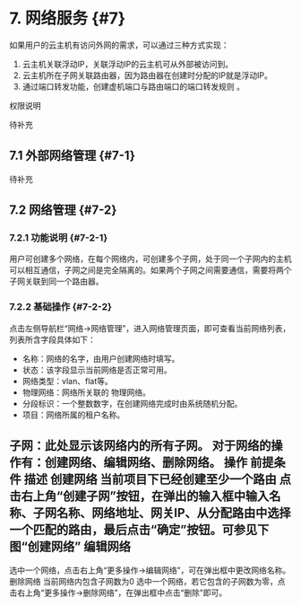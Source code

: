 # 7. 网络服务 {#7}

如果用户的云主机有访问外网的需求，可以通过三种方式实现：

1. 云主机关联浮动IP，关联浮动IP的云主机可从外部被访问到。
2. 云主机所在子网关联路由器，因为路由器在创建时分配的IP就是浮动IP。
3. 通过端口转发功能，创建虚机端口与路由端口的端口转发规则。

权限说明

待补充

## 7.1 外部网络管理 {#7-1}

待补充

## 7.2 网络管理 {#7-2}

### 7.2.1 功能说明 {#7-2-1}

用户可创建多个网络，在每个网络内，可创建多个子网，处于同一个子网内的主机可以相互通信，子网之间是完全隔离的。如果两个子网之间需要通信，需要将两个子网关联到同一个路由器。

### 7.2.2 基础操作 {#7-2-2}

点击左侧导航栏“网络->网络管理”，进入网络管理页面，即可查看当前网络列表，列表所含字段具体如下：

* 名称：网络的名字，由用户创建网络时填写。
* 状态：该字段显示当前网络是否正常可用。
* 网络类型：vlan、flat等。
* 物理网络：网络所关联的物理网络。
* 分段标识：一个整数数字，在创建网络完成时由系统随机分配。
* 项目：网络所属的租户名称。

子网：此处显示该网络内的所有子网。对于网络的操作有：创建网络、编辑网络、删除网络。操作前提条件描述创建网络当前项目下已经创建至少一个路由点击右上角“创建子网”按钮，在弹出的输入框中输入名称、子网名称、网络地址、网关IP、从分配路由中选择一个匹配的路由，最后点击“确定”按钮。可参见下图“创建网络”编辑网络--选中一个网络，点击右上角“更多操作->编辑网络”，可在弹出框中更改网络名称。删除网络当前网络内包含子网数为0选中一个网络，若它包含的子网数为零，点击右上角“更多操作->删除网络”，在弹出框中点击“删除”即可。

